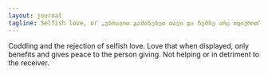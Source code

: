 ```yaml
---
layout: journal
tagline: Selfish love, or „უბრალოთ გამანებეთ თავი და ჩემზე არც იფიქროთ“
---
```


Coddling and the rejection of selfish love. Love that when displayed, only benefits and gives peace to the person giving. Not helping or in detriment to the receiver.